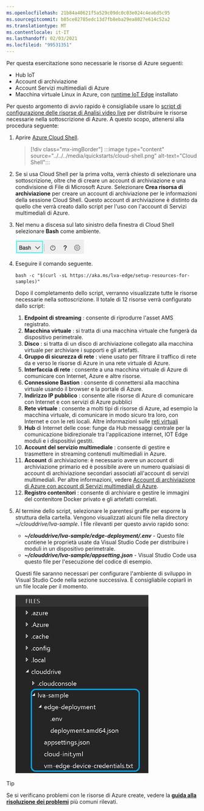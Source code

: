 ```yaml
---
ms.openlocfilehash: 21b84a40621f5a529c09dc0c03e024c4ea6d5c95
ms.sourcegitcommit: b85ce02785edc13d7fb8eba29ea8027e614c52a2
ms.translationtype: MT
ms.contentlocale: it-IT
ms.lasthandoff: 02/03/2021
ms.locfileid: "99531351"
---
```

Per questa esercitazione sono necessarie le risorse di Azure seguenti:

* Hub IoT
* Account di archiviazione
* Account Servizi multimediali di Azure
* Macchina virtuale Linux in Azure, con [runtime IoT Edge](../../../../../iot-edge/how-to-install-iot-edge.md) installato

Per questo argomento di avvio rapido è consigliabile usare lo [script di configurazione delle risorse di Analisi video live](https://github.com/Azure/live-video-analytics/tree/master/edge/setup) per distribuire le risorse necessarie nella sottoscrizione di Azure. A questo scopo, attenersi alla procedura seguente:

1. Aprire [Azure Cloud Shell](https://ms.portal.azure.com/#cloudshell/).
    > [!div class="mx-imgBorder"]
    > :::image type="content" source="../../../media/quickstarts/cloud-shell.png" alt-text="Cloud Shell":::
1. Se si usa Cloud Shell per la prima volta, verrà chiesto di selezionare una sottoscrizione, oltre che di creare un account di archiviazione e una condivisione di File di Microsoft Azure. Selezionare **Crea risorsa di archiviazione** per creare un account di archiviazione per le informazioni della sessione Cloud Shell. Questo account di archiviazione è distinto da quello che verrà creato dallo script per l'uso con l'account di Servizi multimediali di Azure.
1. Nel menu a discesa sul lato sinistro della finestra di Cloud Shell selezionare **Bash** come ambiente.

    ![Selezione dell'ambiente](../../../media/quickstarts/env-selector.png)
1. Eseguire il comando seguente.

    ```
    bash -c "$(curl -sL https://aka.ms/lva-edge/setup-resources-for-samples)"
    ```
    
    Dopo il completamento dello script, verranno visualizzate tutte le risorse necessarie nella sottoscrizione. Il totale di 12 risorse verrà configurato dallo script:
    1. **Endpoint di streaming** : consente di riprodurre l'asset AMS registrato.
    1. **Macchina virtuale** : si tratta di una macchina virtuale che fungerà da dispositivo perimetrale.
    1. **Disco** : si tratta di un disco di archiviazione collegato alla macchina virtuale per archiviare i supporti e gli artefatti.
    1. **Gruppo di sicurezza di rete** : viene usato per filtrare il traffico di rete da e verso le risorse di Azure in una rete virtuale di Azure.
    1. **Interfaccia di rete** : consente a una macchina virtuale di Azure di comunicare con Internet, Azure e altre risorse.
    1. **Connessione Bastion** : consente di connettersi alla macchina virtuale usando il browser e la portale di Azure.
    1. **Indirizzo IP pubblico** : consente alle risorse di Azure di comunicare con Internet e con servizi di Azure pubblici
    1. **Rete virtuale** : consente a molti tipi di risorse di Azure, ad esempio la macchina virtuale, di comunicare in modo sicuro tra loro, con Internet e con le reti locali. Altre informazioni sulle [reti virtuali](https://docs.microsoft.com/azure/virtual-network/virtual-networks-overview)
    1. **Hub** di Internet delle cose: funge da Hub messaggi centrale per la comunicazione bidirezionale tra l'applicazione internet, IOT Edge moduli e i dispositivi gestiti.
    1. **Account del servizio multimediale** : consente di gestire e trasmettere in streaming contenuti multimediali in Azure.
    1. **Account** di archiviazione: è necessario avere un account di archiviazione primario ed è possibile avere un numero qualsiasi di account di archiviazione secondari associati all'account di servizi multimediali. Per altre informazioni, vedere [Account di archiviazione di Azure con account di Servizi multimediali di Azure](https://docs.microsoft.com/azure/media-services/latest/storage-account-concept).
    1. **Registro contenitori** : consente di archiviare e gestire le immagini del contenitore Docker privato e gli artefatti correlati.
1. Al termine dello script, selezionare le parentesi graffe per esporre la struttura della cartella. Vengono visualizzati alcuni file nella directory *~/clouddrive/lva-sample*. I file rilevanti per questo avvio rapido sono:

     * ***~/clouddrive/lva-sample/edge-deployment/.env*** - Questo file contiene le proprietà usate da Visual Studio Code per distribuire i moduli in un dispositivo perimetrale.
     * ***~/clouddrive/lva-sample/appsetting.json*** - Visual Studio Code usa questo file per l'esecuzione del codice di esempio.
     
    Questi file saranno necessari per configurare l'ambiente di sviluppo in Visual Studio Code nella sezione successiva. È consigliabile copiarli in un file locale per il momento.
    
    ![Impostazioni app](../../../media/quickstarts/clouddrive.png)

> [!TIP]
> Se si verificano problemi con le risorse di Azure create, vedere la **[guida alla risoluzione dei problemi](../../../troubleshoot-how-to.md#common-error-resolutions)** più comuni rilevati.